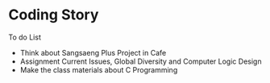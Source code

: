 # Coding Story

To do List
- Think about Sangsaeng Plus Project in Cafe
- Assignment Current Issues, Global Diversity and Computer Logic Design
- Make the class materials about C Programming
